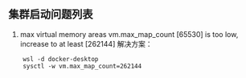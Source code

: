 ## 集群启动问题列表
1. max virtual memory areas vm.max_map_count [65530] is too low, increase to at least [262144]
解决方案：
```
    wsl -d docker-desktop
    sysctl -w vm.max_map_count=262144
```